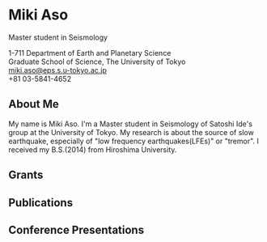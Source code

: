 # Miki Aso

Master student in Seismology  

1-711 Department of Earth and Planetary Science  
Graduate School of Science, The University of Tokyo  
miki.aso@eps.s.u-tokyo.ac.jp  
+81 03-5841-4652  

## About Me
My name is Miki Aso. I'm a Master student in Seismology of Satoshi Ide's group at the University of Tokyo. My research is about the source of slow earthquake, especially of "low frequency earthquakes(LFEs)" or "tremor". I received my B.S.(2014) from Hiroshima University.

## Grants

## Publications

## Conference Presentations

